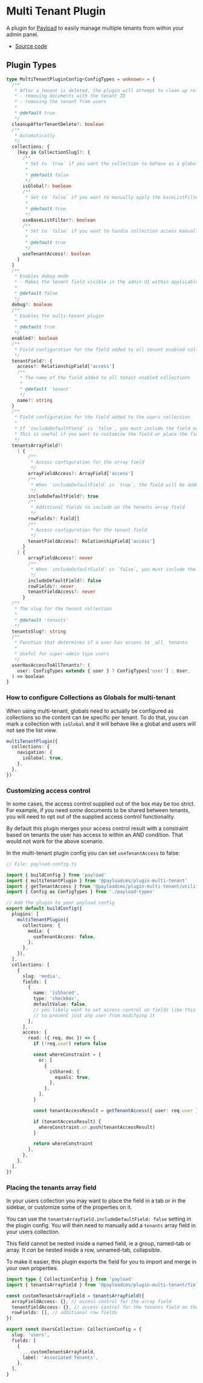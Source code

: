 # Multi Tenant Plugin

A plugin for [Payload](https://github.com/payloadcms/payload) to easily manage multiple tenants from within your admin panel.

- [Source code](https://github.com/payloadcms/payload/tree/main/packages/plugin-multi-tenant)
<!-- - [Documentation](https://payloadcms.com/docs/plugins/multi-tenant)
- [Documentation source](https://github.com/payloadcms/payload/tree/main/docs/plugins/multi-tenant.mdx) -->

## Plugin Types

```ts
type MultiTenantPluginConfig<ConfigTypes = unknown> = {
  /**
   * After a tenant is deleted, the plugin will attempt to clean up related documents
   * - removing documents with the tenant ID
   * - removing the tenant from users
   *
   * @default true
   */
  cleanupAfterTenantDelete?: boolean
  /**
   * Automatically
   */
  collections: {
    [key in CollectionSlug]?: {
      /**
       * Set to `true` if you want the collection to behave as a global
       *
       * @default false
       */
      isGlobal?: boolean
      /**
       * Set to `false` if you want to manually apply the baseListFilter
       *
       * @default true
       */
      useBaseListFilter?: boolean
      /**
       * Set to `false` if you want to handle collection access manually without the multi-tenant constraints applied
       *
       * @default true
       */
      useTenantAccess?: boolean
    }
  }
  /**
   * Enables debug mode
   * - Makes the tenant field visible in the admin UI within applicable collections
   *
   * @default false
   */
  debug?: boolean
  /**
   * Enables the multi-tenant plugin
   *
   * @default true
   */
  enabled?: boolean
  /**
   * Field configuration for the field added to all tenant enabled collections
   */
  tenantField?: {
    access?: RelationshipField['access']
    /**
     * The name of the field added to all tenant enabled collections
     *
     * @default 'tenant'
     */
    name?: string
  }
  /**
   * Field configuration for the field added to the users collection
   *
   * If `includeDefaultField` is `false`, you must include the field on your users collection manually
   * This is useful if you want to customize the field or place the field in a specific location
   */
  tenantsArrayField?:
    | {
        /**
         * Access configuration for the array field
         */
        arrayFieldAccess?: ArrayField['access']
        /**
         * When `includeDefaultField` is `true`, the field will be added to the users collection automatically
         */
        includeDefaultField?: true
        /**
         * Additional fields to include on the tenants array field
         */
        rowFields?: Field[]
        /**
         * Access configuration for the tenant field
         */
        tenantFieldAccess?: RelationshipField['access']
      }
    | {
        arrayFieldAccess?: never
        /**
         * When `includeDefaultField` is `false`, you must include the field on your users collection manually
         */
        includeDefaultField?: false
        rowFields?: never
        tenantFieldAccess?: never
      }
  /**
   * The slug for the tenant collection
   *
   * @default 'tenants'
   */
  tenantsSlug?: string
  /**
   * Function that determines if a user has access to _all_ tenants
   *
   * Useful for super-admin type users
   */
  userHasAccessToAllTenants?: (
    user: ConfigTypes extends { user } ? ConfigTypes['user'] : User,
  ) => boolean
}
```

### How to configure Collections as Globals for multi-tenant

When using multi-tenant, globals need to actually be configured as collections so the content can be specific per tenant.
To do that, you can mark a collection with `isGlobal` and it will behave like a global and users will not see the list view.

```ts
multiTenantPlugin({
  collections: {
    navigation: {
      isGlobal: true,
    },
  },
})
```

### Customizing access control

In some cases, the access control supplied out of the box may be too strict. For example, if you need _some_ documents to be shared between tenants, you will need to opt out of the supplied access control functionality.

By default this plugin merges your access control result with a constraint based on tenants the user has access to within an _AND_ condition. That would not work for the above scenario.

In the multi-tenant plugin config you can set `useTenantAccess` to false:

```ts
// File: payload.config.ts

import { buildConfig } from 'payload'
import { multiTenantPlugin } from '@payloadcms/plugin-multi-tenant'
import { getTenantAccess } from '@payloadcms/plugin-multi-tenant/utilities'
import { Config as ConfigTypes } from './payload-types'

// Add the plugin to your payload config
export default buildConfig({
  plugins: [
    multiTenantPlugin({
      collections: {
        media: {
          useTenantAccess: false,
        },
      },
    }),
  ],
  collections: [
    {
      slug: 'media',
      fields: [
        {
          name: 'isShared',
          type: 'checkbox',
          defaultValue: false,
          // you likely want to set access control on fields like this
          // to prevent just any user from modifying it
        },
      ],
      access: {
        read: ({ req, doc }) => {
          if (!req.user) return false

          const whereConstraint = {
            or: [
              {
                isShared: {
                  equals: true,
                },
              },
            ],
          }

          const tenantAccessResult = getTenantAccess({ user: req.user })

          if (tenantAccessResult) {
            whereConstraint.or.push(tenantAccessResult)
          }

          return whereConstraint
        },
      },
    },
  ],
})
```

### Placing the tenants array field

In your users collection you may want to place the field in a tab or in the sidebar, or customize some of the properties on it.

You can use the `tenantsArrayField.includeDefaultField: false` setting in the plugin config. You will then need to manually add a `tenants` array field in your users collection.

This field cannot be nested inside a named field, ie a group, named-tab or array. It _can_ be nested inside a row, unnamed-tab, collapsible.

To make it easier, this plugin exports the field for you to import and merge in your own properties.

```ts
import type { CollectionConfig } from 'payload'
import { tenantsArrayField } from '@payloadcms/plugin-multi-tenant/fields'

const customTenantsArrayField = tenantsArrayField({
  arrayFieldAccess: {}, // access control for the array field
  tenantFieldAccess: {}, // access control for the tenants field on the array row
  rowFields: [], // additional row fields
})

export const UsersCollection: CollectionConfig = {
  slug: 'users',
  fields: [
    {
      ...customTenantsArrayField,
      label: 'Associated Tenants',
    },
  ],
}
```
